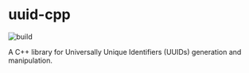 uuid-cpp
========

![build](https://github.com/EdoardoGrassi/uuid-cpp/actions/workflows/ci.yml/badge.svg)

A C++ library for Universally Unique Identifiers (UUIDs) generation and manipulation.